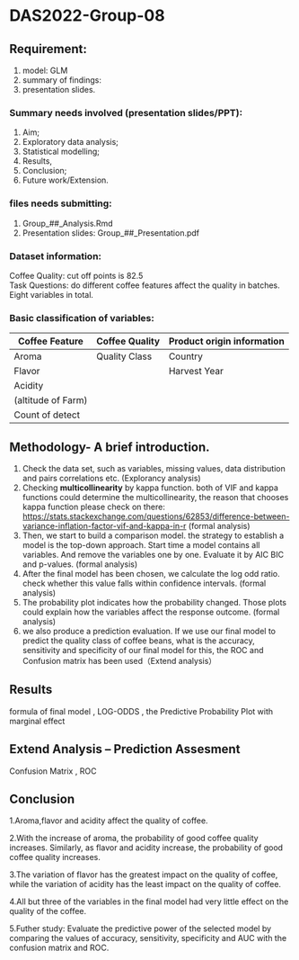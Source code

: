 # DAS2022-Group-08

## Requirement: 
1. model: GLM 
2. summary of findings:
3. presentation slides. 

### Summary needs involved (presentation slides/PPT):
1. Aim; 
2. Exploratory data analysis; 
3. Statistical modelling; 
4. Results,
5. Conclusion;
6. Future work/Extension.

### files needs submitting: 
1. Group_##_Analysis.Rmd
2. Presentation slides: Group_##_Presentation.pdf


### Dataset information: 
Coffee Quality: cut off points is 82.5   
Task Questions: do different coffee features affect the quality in batches.  
Eight variables in total. 



 

### Basic classification of variables:   
 
Coffee Feature      | Coffee Quality  | Product origin information |   
--------------------|-----------------|----------------------------|  
Aroma               | Quality Class   |    Country                 |   
Flavor              |                 |  Harvest Year              | 
Acidity             |                 |                            | 
(altitude of Farm)  |                 |                            |  
Count of detect     |                 |                            |


## Methodology- A brief introduction. 
1. Check the data set, such as variables, missing values, data distribution and pairs correlations etc. (Explorancy analysis)
2. Checking **multicollinearity** by kappa function. both of VIF and kappa functions could determine the multicollinearity, the reason that chooses kappa function please check on there: https://stats.stackexchange.com/questions/62853/difference-between-variance-inflation-factor-vif-and-kappa-in-r (formal analysis)
3. Then, we start to build a comparison model. the strategy to establish a model is the top-down approach. Start time a model contains all variables. And remove the variables one by one. Evaluate it by AIC BIC and p-values. (formal analysis)
4. After the final model has been chosen, we calculate the log odd ratio. check whether this value falls within confidence intervals. (formal analysis)
5. The probability plot indicates how the probability changed. Those plots could explain how the variables affect the response outcome. (formal analysis) 
7. we also produce a prediction evaluation. If we use our final model to predict the quality class of coffee beans, what is the accuracy, sensitivity and specificity of our final model for this, the ROC and Confusion matrix has been used（Extend analysis）

## Results
formula of final model , LOG-ODDS , the Predictive Probability Plot with marginal effect

## Extend Analysis – Prediction Assesment
Confusion Matrix , ROC

## Conclusion
1.Aroma,flavor and acidity affect the quality of coffee. 

2.With the increase of aroma, the probability of good coffee quality increases. Similarly, as flavor and acidity increase, the probability of good coffee quality increases. 

3.The variation of flavor has the greatest impact on the quality of coffee, while the variation of acidity has the least impact on the quality of coffee.

4.All but three of the variables in the final model had very little effect on the quality of the coffee.

5.Futher study: Evaluate the predictive power of the selected model by comparing the values of accuracy, sensitivity, specificity and AUC with the confusion matrix and ROC.






